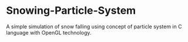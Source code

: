 # Snowing-Particle-System
A simple simulation of snow falling using concept of particle system in C language with OpenGL technology. 
